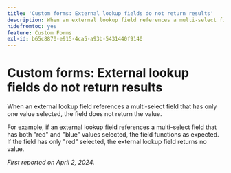 ```yaml
---
title: 'Custom forms: External lookup fields do not return results'
description: When an external lookup field references a multi-select field that has only one value selected, the field does not return the value.
hidefromtoc: yes
feature: Custom Forms
exl-id: b65c8870-e915-4ca5-a93b-5431440f9140
---
```

# Custom forms: External lookup fields do not return results

When an external lookup field references a multi-select field that has only one value selected, the field does not return the value. 

For example, if an external lookup field references a multi-select field that has both "red" and "blue" values selected, the field functions as expected. If the field has only "red" selected, the external lookup field returns no value.

_First reported on April 2, 2024._
